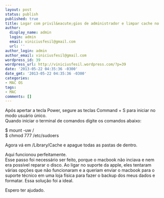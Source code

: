 ```yaml
---
layout: post
status: publish
published: true
title: Logar com privil&eacute;gios de administrador e limpar cache no MAC OS
author:
  display_name: admin
  login: admin
  email: viniciusfesil@gmail.com
  url: ''
author_login: admin
author_email: viniciusfesil@gmail.com
wordpress_id: 39
wordpress_url: http://viniciusfesil.wordpress.com/?p=39
date: '2013-05-22 04:35:36 -0300'
date_gmt: '2013-05-22 04:35:36 -0300'
categories:
- MAC OS
tags:
- MAC
comments: []
---
```

<p>Ap&oacute;s apertar a tecla Power, segure as teclas Command + S para iniciar no modo usu&aacute;rio &uacute;nico.<br />
Quando iniciar o terminal de comandos digite os comandos abaixo:</p>
<p>$ mount -uw /<br />
$ chmod 777 /etc/sudoers</p>
<p>Agora v&aacute; em /Library/Cache e apague todas as pastas de dentro.</p>
<p>Aqui funcionou perfeitamente.<br />
Esse passo foi necess&aacute;rio ser feito, porque o macbook n&atilde;o inciava e nem era poss&iacute;vel reparar o disco. Ao ligar no suporte da apple, eles tentaram v&aacute;rias op&ccedil;&otilde;es que n&atilde;o funcionaram e a queriam enviar o macbook para o suporte t&eacute;cnico em uma loja f&iacute;sica para fazer o backup dos meus dados e formatar. Essa solu&ccedil;&atilde;o foi a ideal.</p>
<p>Espero ter ajudado.</p>
